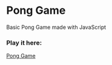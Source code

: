 # Pong Game

Basic Pong Game made with JavaScript

### Play it here:

[Pong Game](https://gabrieldominguezduran.github.io/PongGame/)
